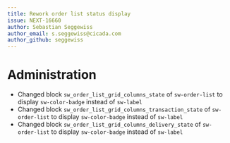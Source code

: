 ```yaml
---
title: Rework order list status display
issue: NEXT-16660
author: Sebastian Seggewiss
author_email: s.seggewiss@cicada.com 
author_github: seggewiss
---
```

# Administration
* Changed block `sw_order_list_grid_columns_state` of `sw-order-list` to display `sw-color-badge` instead of `sw-label`
* Changed block `sw_order_list_grid_columns_transaction_state` of `sw-order-list` to display `sw-color-badge` instead of `sw-label`
* Changed block `sw_order_list_grid_columns_delivery_state` of `sw-order-list` to display `sw-color-badge` instead of `sw-label`
